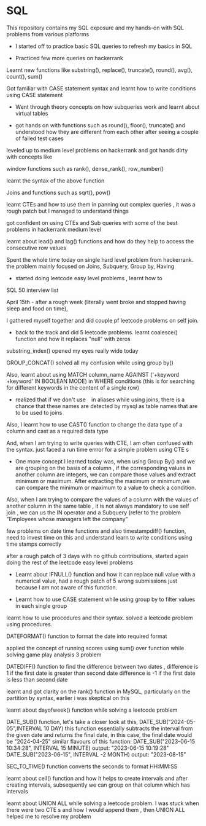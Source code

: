 # SQL
This repository contains my SQL exposure and my hands-on with SQL problems from various platforms

 - I started off to practice basic SQL queries to refresh my basics in SQL 

- Practiced few more queries on hackerrank

Learnt new functions like substring(), replace(), truncate(), round(), avg(), count(), sum()

Got familiar with  CASE statement syntax and learnt how to write conditions using CASE statement 

 - Went through theory concepts on how subqueries work and learnt about virtual tables 

- got hands on with functions such as round(), floor(), truncate() and understood how they are different
from each other after seeing a couple of failed test cases 

 leveled up to medium level problems on hackerrank and got hands dirty with concepts like 

window functions such as rank(), dense_rank(), row_number()

learnt the syntax of the above function

Joins and functions such as sqrt(), pow()

learnt CTEs and how to use them in panning out complex queries , it was a rough patch but I managed to understand things

 got confident on using CTEs and Sub queries with some of the best problems in hackerrank medium level

learnt about lead() and lag() functions and how do they help to access the consecutive row values 

 Spent the whole time today on single hard level problem from hackerrank. the problem mainly
focused on Joins, Subquery, Group by, Having

- started doing leetcode easy level problems , learnt how to 

 SQL 50  interview list

April 15th - after a rough week (literally went broke and stopped having sleep and food on time), 

I gathered myself together and did couple pf leetcode problems on self join.

- back to the track and did 5 leetcode problems. learnt coalesce() function and how it replaces "null" with zeros 

substring_index() opened my eyes really wide today

GROUP_CONCAT() solved all my confusion while using group by()

Also, learnt about using 
MATCH  column_name  AGAINST ('+keyword  +keyword' IN BOOLEAN MODE)  in   WHERE conditions
(this is for searching for different keywords in the content of a single row)

 - realized that if we don't use ` ` in aliases while using joins, there is a chance that these names 
are detected by mysql  as table names that are to be used to joins

Also, I learnt how to use CAST() function to change the data type of a column and cast as a required data type

And, when I am trying to write queries with CTE, I am often confused with the syntax. just faced a run time errror for a simple problem using CTE s


 - One more concept I learned today was, when using Group By() and we are grouping on the basis of a column ,
if the corresponding values in another column are integers, we can compare those values and extract minimum or maximum. 
After extracting the maximum or minimum,we can compare the minimum or maximum to a value to check a condition. 


Also, when I am trying to compare the values of a column with the values of another column in the same table , 
it is not always mandatory to use self join , we can us the IN operator and a Subquery (refer to the problem 
"Employees whose managers left the company"


few problems on date time functions and also timestampdiff() function, need to invest time on this and understand 
learn to write conditions using time stamps correctly

after a rough patch of 3 days with no github contributions, started again doing the rest of the leetcode easy level problems

- Learnt about IFNULL() function and how it can replace null value with a numerical value, had a rough patch of 5 wrong submissions 
just because I am not aware of this function. 

 - Learnt how to use CASE statement while using group by to filter values in each single group

learnt how to use procedures and their syntax. solved a leetcode problem using procedures. 

DATEFORMAT() function to format the date into required format

applied the concept of running scores using sum() over function while solving game play analysis 3 problem

DATEDIFF() function to find the difference between two dates , difference is 1 if the first date is greater than second date 
difference is -1 if the first date is less than second date 

learnt and got clarity on the rank() function in MySQL, particularly on the partition by syntax, earlier i was skeptical on this

learnt about dayofweek() function while solving a leetcode problem

DATE_SUB() function, 
let's take a closer look at this, DATE_SUB("2024-05-05",INTERVAL 10 DAY)
this function essentially subtracts the interval from the given date and returns the final date, in this case, the final date would be 
"2024-04-25"
similar flavours of this function:
DATE_SUB("2023-06-15 10:34:28", INTERVAL 15 MINUTE)
output: "2023-06-15 10:19:28"
DATE_SUB("2023-06-15", INTERVAL -2 MONTH)
output: "2023-08-15"

SEC_TO_TIME() function converts the seconds to format HH:MM:SS

learnt about ceil() function and how it helps to create intervals and after creating intervals, subsequently we can group on that column which has intervals

learnt about UNION ALL while solving a leetcode problem. I was stuck when there were two CTE s and how I would append them , then UNION ALL helped me to resolve my problem 
